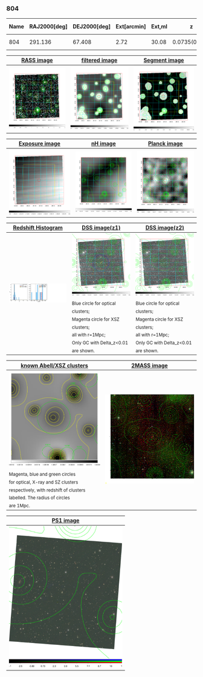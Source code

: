 <div STYLE="page-break-after: always;"></div>

### 804

|Name|RAJ2000[deg]|DEJ2000[deg] |Ext[arcmin]| Ext,ml | z | z_src| C|GC(XSZ,Delta_z<0.01)| GC(OPT,Delta_z<0.01)|GC| R_sig[arcmin] | R500[arcmin] | R500[Mpc]| CRsig[c/s] | CR500[c/s] |L500[1E44 erg/s]|F500[1E-12 erg/s/cm^2]| M500[1E14 Msun]|Tx[keV]|Cnt_sig|Beta|Rc[arcmin]|Comment|Alias|
|---|---|---|---|---|---|------|---|--------|---------|----------|---|---|---|---|---|---|---|---|---|---|---|---|---|---|
|804| 291.136| 67.408| 2.72| 30.08| 0.0735(0.006)| z1, z_opt| S| -| W| W| 12.212| 6.044| 0.507| 0.024(0.013)| 0.023(0.012)| 0.042(0.012)| 0.316(0.092)| 0.40(0.06)| 1.24(0.12)| 70.6| 0.902(-0.117+0.070)| 4.308(-0.677+0.503)| -| t116|

|[RASS image](../image/804/804_img.pdf)|[filtered image](../image/804/804_fil.pdf)|[Segment image](../image/804/804_seg.pdf)|
|-------------------|--------------------|-------------------|
| <img src="../image/804/804_img.png" width="300">  | <img src="../image/804/804_fil.png" width="300">   | <img src="../image/804/804_seg.png" width="300">  |

|[Exposure image](../image/804/804_mex.pdf)| [nH image](../image/804/804_nh.pdf)| [Planck image](../image/804/804_p.pdf)|
|-------------------|--------------------|-------------------|
|<img src="../image/804/804_mex.png" width="300">   | <img src="../image/804/804_nh.png" width="300">    | <img src="../image/804/804_p.png" width="300"> |

|[Redshift Histogram](../image/804/804_zg.pdf) | [DSS image(z1)](../image/804/804_dss_z1.pdf)      |  [DSS image(z2)](../image/804/804_dss_z2.pdf)    |
|-------------------|--------------------|-------------------|
|<img src="../image/804/804_zg.png" width="300"> |<img src="../image/804/804_dss_z1.png" width="300"> <sub><br>Blue circle for optical clusters; <br>Magenta circle for XSZ clusters; <br>all with r=1Mpc; <br>Only GC with Delta_z<0.01 are shown. </sub>| <img src="../image/804/804_dss_z2.png" width="300"><sub><br>Blue circle for optical clusters; <br>Magenta circle for XSZ clusters; <br>all with r=1Mpc; <br>Only GC with Delta_z<0.01 are shown. </sub> |

|[known Abell/XSZ clusters](../image/804/804_gc.pdf) | [2MASS image](../image/804/804_2mass.pdf)      |
|-------------------|-------------------|
|<img src=../image/804/804_gc.png width="300"> <br><sub>Magenta, blue and green circles <br>for optical, X-ray and SZ clusters <br>respectively, with redshift of clusters <br>labelled. The radius of circles <br>are 1Mpc.</sub>|<img src="../image/804/804_2mass.png" width="300">  |

|[PS1 image](../image/804/804_ps1.pdf)            |
|-------------------|
| <img src="../image/804/804_ps1.pdf" width="300">  |
